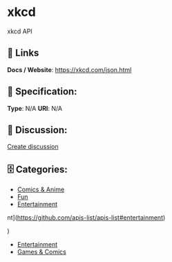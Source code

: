 # xkcd


xkcd API

##  🔗 Links
**Docs / Website**: https://xkcd.com/json.html

## 🧬 Specification:
**Type**:  N/A 
**URI**:  N/A 

## 💬 Discussion:
[Create discussion](https://github.com/apis-list/apis-list/discussions/new)

## 🗄️ Categories:
- [Comics & Anime](https://github.com/apis-list/apis-list#comics-and-anime)
- [Fun](https://github.com/apis-list/apis-list#fun)
- [Entertainment](https://github.com/apis-list/apis-list#entertainment)



nt](https://github.com/apis-list/apis-list#entertainment)



)
- [Entertainment](https://github.com/apis-list/apis-list#entertainment)
- [Games & Comics](https://github.com/apis-list/apis-list#games-and-comics)



